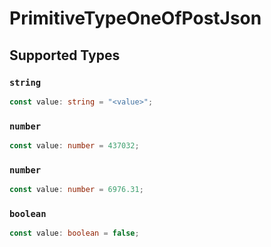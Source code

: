 # PrimitiveTypeOneOfPostJson


## Supported Types

### `string`

```typescript
const value: string = "<value>";
```

### `number`

```typescript
const value: number = 437032;
```

### `number`

```typescript
const value: number = 6976.31;
```

### `boolean`

```typescript
const value: boolean = false;
```

